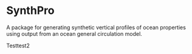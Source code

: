 # SynthPro
A package for generating synthetic vertical profiles of ocean  properties using output from an ocean general circulation model.

Testtest2
